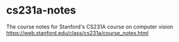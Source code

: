 # cs231a-notes
The course notes for Stanford's CS231A course on computer vision
https://web.stanford.edu/class/cs231a/course_notes.html
